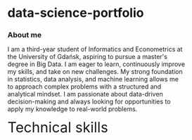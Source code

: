 # data-science-portfolio

### About me
I am a third-year student of Informatics and Econometrics at the University of Gdańsk, aspiring to pursue a master's degree in Big Data. I am eager to learn, continuously improve my skills, and take on new challenges. My strong foundation in statistics, data analysis, and machine learning allows me to approach complex problems with a structured and analytical mindset. I am passionate about data-driven decision-making and always looking for opportunities to apply my knowledge to real-world problems.


<font size="6">Technical skills</font>
<html lang="pl">
<head>
    <meta charset="UTF-8">
    <meta name="viewport" content="width=device-width, initial-scale=1.0">
    <title>Portfolio - Umiejętności</title>
    <style>
        * {
            margin: 0;
            padding: 0;
            box-sizing: border-box;
        }

        body {
            font-family: Arial, sans-serif;
            background-color: #f4f4f4;
            padding: 20px;
        }

        h2 {
            text-align: left;
            margin-bottom: 10px;
        }

        .content {
            max-width: 800px;
            margin: 0 auto;
            text-align: left;
        }

        .skills {
            display: flex;
            flex-direction: column;
            align-items: center;
            gap: 15px;
            margin-top: 20px;
        }

        .skill {
            display: flex;
            align-items: center;
            justify-content: space-between;
            width: 50%;
            background: white;
            padding: 10px 15px;
            border-radius: 8px;
            box-shadow: 0 2px 5px rgba(0, 0, 0, 0.2);
        }

        .skill label {
            font-weight: bold;
            flex: 1;
            text-align: left;
        }

        progress {
            flex: 2;
            width: 100%;
            height: 20px;
            border-radius: 10px;
            overflow: hidden;
        }

        progress::-webkit-progress-bar {
            background-color: #ddd;
            border-radius: 10px;
        }

        progress::-webkit-progress-value {
            background-color: #007bff;
            border-radius: 10px;
        }

        @media (max-width: 768px) {
            .skill {
                width: 80%;
            }
        }
    </style>
</head>
<body>

<div class="content">
    <div class="skills">
        <div class="skill">
            <label>Python</label>
            <progress value="20" max="100"></progress>
        </div>

        <div class="skill">
            <label>R</label>
            <progress value="10" max="100"></progress>
        </div>

        <div class="skill">
            <label>Excel</label>
            <progress value="70" max="100"></progress>
        </div>

        <div class="skill">
            <label>Statistica</label>
            <progress value="10" max="100"></progress>
        </div>

        <div class="skill">
            <label>SPSS</label>
            <progress value="20" max="100"></progress>
        </div>

        <div class="skill">
            <label>SQL</label>
            <progress value="10" max="100"></progress>
        </div>
    </div>
</div>

</body>
</html>

<font size="6">Projects</font>

<div class="projects">
    <h2>My Projects</h2>
    <div class="project-list">
        <div class="project">
            <h3>Real Estate Data Scraping with Selenium</h3>
            <p>This project involved building a web scraper using Selenium to collect real estate listings from the Morizon website, focusing on apartments in Gdynia, Poland. The scraper automates data extraction across multiple pages and collects detailed property information, including price, size, number of rooms, floor, location, and various additional attributes (e.g., building type, construction year, heating system, balcony, etc.).</p>
            <p><strong>Key Features:</strong></p>
            <ul>
                <li><strong>Web Scraping with Selenium:</strong> Automated browsing and data collection from dynamically loaded pages.</li>
                <li><strong>Data Extraction:</strong> Gathered detailed listing information and parsed it into structured data.</li>
                <li><strong>Data Storage:</strong> Exported collected data into a CSV format for further analysis or use.</li>
                <li><strong>Error Handling & Robust Design:</strong> Managed pop-ups, timeouts, and missing elements gracefully for uninterrupted scraping.</li>
                <li><strong>Efficient Navigation:</strong> Implemented a strategy to handle multi-page listings, collecting unique links and efficiently moving across pages.</li>
            </ul>
            <a href="#">View Project</a>
        </div>
        <div class="project">
            <h3>Breast Cancer Classification with Random Forest Classifier</h3>
            <p>Short description of the project. What problem does it solve?</p>
            <a href="#">View Project</a>
        </div>
        <div class="project">
            <h3>NLP Classification of Film Reviews</h3>
            <p>Short description of the project. What problem does it solve?</p>
            <a href="#">View Project</a>
        </div>
        <div class="project">
            <h3>Protein Yoghurts Marketing Survey and Analysis</h3>
            <p>Short description of the project. What problem does it solve?</p>
            <a href="#">View Project</a>
        </div>
        <div class="project">
            <h3>Project 5</h3>
            <p>Short description of the project. What problem does it solve?</p>
            <a href="#">View Project</a>
        </div>
    </div>
</div>

<style>
    .projects {
        max-width: 800px;
        margin: 40px auto;
        text-align: center;
    }
    
    .project-list {
        display: grid;
        grid-template-columns: repeat(auto-fit, minmax(250px, 1fr));
        gap: 20px;
        margin-top: 20px;
    }
    
    .project {
        background: white;
        padding: 15px;
        border-radius: 8px;
        box-shadow: 0 2px 5px rgba(0, 0, 0, 0.2);
        transition: transform 0.3s ease;
    }
    
    .project:hover {
        transform: translateY(-5px);
    }
    
    .project h3 {
        margin-bottom: 10px;
    }
    
    .project a {
        display: inline-block;
        margin-top: 10px;
        padding: 8px 15px;
        background: #007bff;
        color: white;
        text-decoration: none;
        border-radius: 5px;
    }
    
    .project a:hover {
        background: #0056b3;
    }
</style>





